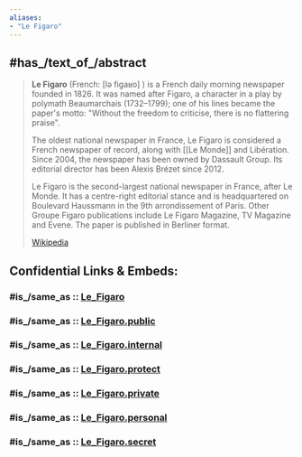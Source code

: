 ```yaml
---
aliases:
- "Le Figaro"
---
```


## #has_/text_of_/abstract 

> **Le Figaro** (French: [lə fiɡaʁo] ) is a French daily morning newspaper founded in 1826. 
> It was named after Figaro, a character in a play by polymath Beaumarchais (1732–1799); 
> one of his lines became the paper's motto: "Without the freedom to criticise, there is no flattering praise".
>
> The oldest national newspaper in France, Le Figaro is considered a French newspaper of record, 
> along with [[Le Monde]] and Libération. 
> Since 2004, the newspaper has been owned by Dassault Group. 
> Its editorial director has been Alexis Brézet since 2012. 
> 
> Le Figaro is the second-largest national newspaper in France, after Le Monde. 
> It has a centre-right editorial stance and is headquartered on Boulevard Haussmann in the 9th arrondissement of Paris. 
> Other Groupe Figaro publications include Le Figaro Magazine, TV Magazine and Evene. 
> The paper is published in Berliner format.
>
> [Wikipedia](https://en.wikipedia.org/wiki/Le%20Figaro) 


## Confidential Links & Embeds: 

### #is_/same_as :: [Le_Figaro](/_Standards/Society/Communication/Media/Journalism/Newspaper/Le_Figaro.md) 

### #is_/same_as :: [Le_Figaro.public](/_public/Society/Communication/Media/Journalism/Newspaper/Le_Figaro.public.md) 

### #is_/same_as :: [Le_Figaro.internal](/_internal/Society/Communication/Media/Journalism/Newspaper/Le_Figaro.internal.md) 

### #is_/same_as :: [Le_Figaro.protect](/_protect/Society/Communication/Media/Journalism/Newspaper/Le_Figaro.protect.md) 

### #is_/same_as :: [Le_Figaro.private](/_private/Society/Communication/Media/Journalism/Newspaper/Le_Figaro.private.md) 

### #is_/same_as :: [Le_Figaro.personal](/_personal/Society/Communication/Media/Journalism/Newspaper/Le_Figaro.personal.md) 

### #is_/same_as :: [Le_Figaro.secret](/_secret/Society/Communication/Media/Journalism/Newspaper/Le_Figaro.secret.md)

